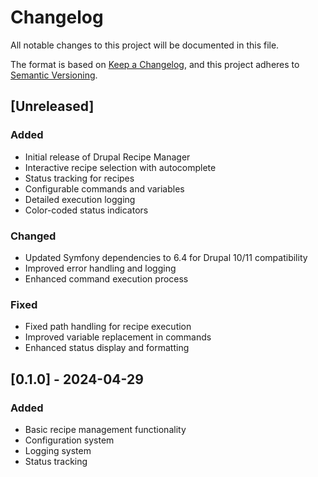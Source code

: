 # Changelog

All notable changes to this project will be documented in this file.

The format is based on [Keep a Changelog](https://keepachangelog.com/en/1.0.0/),
and this project adheres to [Semantic Versioning](https://semver.org/spec/v2.0.0.html).

## [Unreleased]

### Added
- Initial release of Drupal Recipe Manager
- Interactive recipe selection with autocomplete
- Status tracking for recipes
- Configurable commands and variables
- Detailed execution logging
- Color-coded status indicators

### Changed
- Updated Symfony dependencies to 6.4 for Drupal 10/11 compatibility
- Improved error handling and logging
- Enhanced command execution process

### Fixed
- Fixed path handling for recipe execution
- Improved variable replacement in commands
- Enhanced status display and formatting

## [0.1.0] - 2024-04-29

### Added
- Basic recipe management functionality
- Configuration system
- Logging system
- Status tracking 